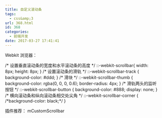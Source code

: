 ```yaml
---
title: 自定义滚动条
tags:
  - css&amp;3
url: 368.html
id: 368
categories:
  - 前端开发
date: 2017-03-27 17:41:41
---
```


Webkit 浏览器：

/\* 设置垂直滚动条的宽度和水平滚动条的高度 */
::-webkit-scrollbar{
  width: 8px;
  height: 8px;
}
/\* 设置滚动条的滑轨 */
::-webkit-scrollbar-track {
  background-color: #ddd;
}
/\* 滑块 */
::-webkit-scrollbar-thumb {
  background-color: rgba(0, 0, 0, 0.6);
  border-radius: 4px;
}
 /\* 滑轨两头的监听按钮 */
::-webkit-scrollbar-button {
  background-color: #888;
  display: none;
}
/\* 横向滚动条和纵向滚动条相交处尖角 */
::-webkit-scrollbar-corner {
  /\*background-color: black;\*/
}

插件推荐： mCustomScrollbar